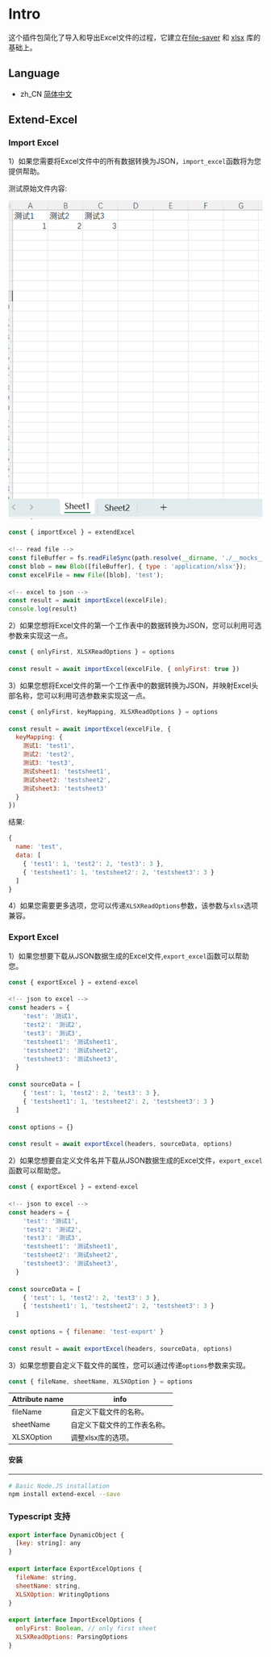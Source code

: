 # Intro

这个插件包简化了导入和导出Excel文件的过程，它建立在[file-saver](https://github.com/eligrey/FileSaver.js) 和 [xlsx](https://www.npmjs.com/package/xlsx) 库的基础上。

## Language

- zh_CN [简体中文](./README_zh.md)

## Extend-Excel

### Import Excel

1）如果您需要将Excel文件中的所有数据转换为JSON，`import_excel`函数将为您提供帮助。

测试原始文件内容:

![Alt text](./images/image.png)

```js
const { importExcel } = extendExcel

<!-- read file -->
const fileBuffer = fs.readFileSync(path.resolve(__dirname, './__mocks__/test.xlsx'))
const blob = new Blob([fileBuffer], { type : 'application/xlsx'});
const excelFile = new File([blob], 'test');

<!-- excel to json -->
const result = await importExcel(excelFile);
console.log(result)
```

2）如果您想将Excel文件的第一个工作表中的数据转换为JSON，您可以利用可选参数来实现这一点。

```js
const { onlyFirst, XLSXReadOptions } = options

const result = await importExcel(excelFile, { onlyFirst: true })
```

3）如果您想将Excel文件的第一个工作表中的数据转换为JSON，并映射Excel头部名称，您可以利用可选参数来实现这一点。

```js
const { onlyFirst, keyMapping, XLSXReadOptions } = options

const result = await importExcel(excelFile, {
  keyMapping: {
    测试1: 'test1',
    测试2: 'test2',
    测试3: 'test3',
    测试sheet1: 'testsheet1',
    测试sheet2: 'testsheet2',
    测试sheet3: 'testsheet3'
  }
})
```

结果:

```js
{
  name: 'test',
  data: [
    { 'test1': 1, 'test2': 2, 'test3': 3 },
    { 'testsheet1': 1, 'testsheet2': 2, 'testsheet3': 3 }
  ]
}
```

4）如果您需要更多选项，您可以传递`XLSXReadOptions`参数，该参数与`xlsx`选项兼容。

### Export Excel

1）如果您想要下载从JSON数据生成的Excel文件,`export_excel`函数可以帮助您。

```js
const { exportExcel } = extend-excel

<!-- json to excel -->
const headers = {
    'test': '测试1',
    'test2': '测试2',
    'test3': '测试3',
    'testsheet1': '测试sheet1',
    'testsheet2': '测试sheet2',
    'testsheet3': '测试sheet3',
  }

const sourceData = [
    { 'test': 1, 'test2': 2, 'test3': 3 },
    { 'testsheet1': 1, 'testsheet2': 2, 'testsheet3': 3 }
  ]

const options = {}

const result = await exportExcel(headers, sourceData, options)
```

2）如果您想要自定义文件名并下载从JSON数据生成的Excel文件，`export_excel`函数可以帮助您。

```js
const { exportExcel } = extend-excel

<!-- json to excel -->
const headers = {
    'test': '测试1',
    'test2': '测试2',
    'test3': '测试3',
    'testsheet1': '测试sheet1',
    'testsheet2': '测试sheet2',
    'testsheet3': '测试sheet3',
  }

const sourceData = [
    { 'test': 1, 'test2': 2, 'test3': 3 },
    { 'testsheet1': 1, 'testsheet2': 2, 'testsheet3': 3 }
  ]

const options = { filename: 'test-export' }

const result = await exportExcel(headers, sourceData, options)
```

3）如果您想要自定义下载文件的属性，您可以通过传递`options`参数来实现。

```js
const { fileName, sheetName, XLSXOption } = options
```

| Attribute name | info                         |
| -------------- | ---------------------------- |
| fileName       | 自定义下载文件的名称。       |
| sheetName      | 自定义下载文件的工作表名称。 |
| XLSXOption     | 调整xlsx库的选项。           |

#### 安装

---

```bash
# Basic Node.JS installation
npm install extend-excel --save
```

### Typescript 支持

```js
export interface DynamicObject {
  [key: string]: any
}

export interface ExportExcelOptions {
  fileName: string,
  sheetName: string,
  XLSXOption: WritingOptions
}

export interface ImportExcelOptions {
  onlyFirst: Boolean, // only first sheet
  XLSXReadOptions: ParsingOptions
}
```
